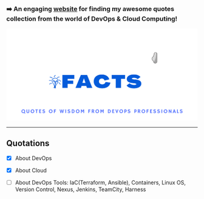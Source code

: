 ### ➡️ An engaging [website](https://y4hya4.github.io/DevOpsAndCloudFacts/) for finding my awesome quotes collection from the world of DevOps & Cloud Computing!

<img class="img" src="V4.png" alt="TITLE">

---

## Quotations

- [x] About DevOps
- [x] About Cloud
- [ ] About DevOps Tools: IaC(Terraform, Ansible), Containers, Linux OS, Version Control, Nexus, Jenkins, TeamCity, Harness




            
